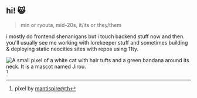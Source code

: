 ## hi! 😸
> min or ryouta, mid-20s, it/its or they/them

i mostly do frontend shenanigans but i touch backend stuff now and then. you'll usually see me working with lorekeeper stuff and sometimes building & deploying static neocities sites with repos using 11ty.

![A small pixel of a white cat with hair tufts and a green bandana around its neck. It is a mascot named Jirou.](https://host.geobuk.club/images/converted/39l8lKejeNeW8MdGq)[^1]
[^1]: pixel by [mantispire@th](https://toyhou.se/mantispire)
